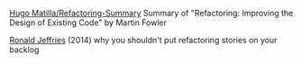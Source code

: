 
[Hugo Matilla/Refactoring-Summary](https://github.com/HugoMatilla/Refactoring-Summary)
Summary of "Refactoring: Improving the Design of Existing Code" by Martin Fowler

[Ronald Jeffries](https://www.ronjeffries.com/xprog/articles/refactoring-not-on-the-backlog/)
(2014) why you shouldn't put refactoring stories on your backlog
